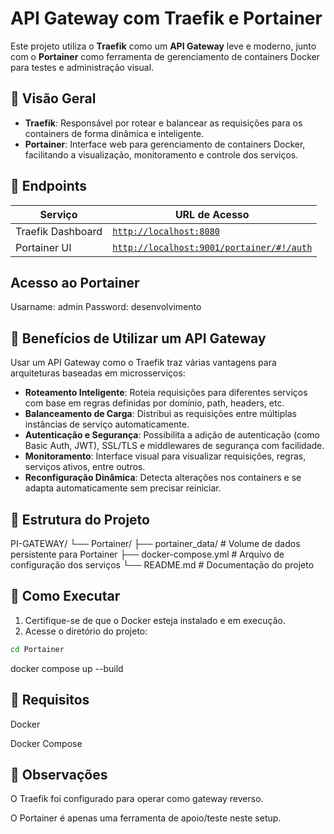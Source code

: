 # API Gateway com Traefik e Portainer

Este projeto utiliza o **Traefik** como um **API Gateway** leve e moderno, junto com o **Portainer** como ferramenta de gerenciamento de containers Docker para testes e administração visual.

## 🔧 Visão Geral

- **Traefik**: Responsável por rotear e balancear as requisições para os containers de forma dinâmica e inteligente.
- **Portainer**: Interface web para gerenciamento de containers Docker, facilitando a visualização, monitoramento e controle dos serviços.

## 📌 Endpoints

| Serviço   | URL de Acesso                  |
|-----------|--------------------------------|
| Traefik Dashboard | [`http://localhost:8080`](http://localhost:8080) |
| Portainer UI      | [`http://localhost:9001/portainer/#!/auth`](http://localhost:9000/portainer/#!/auth) |

## Acesso ao Portainer

Usarname: admin
Password: desenvolvimento

## 🚀 Benefícios de Utilizar um API Gateway

Usar um API Gateway como o Traefik traz várias vantagens para arquiteturas baseadas em microsserviços:

- **Roteamento Inteligente**: Roteia requisições para diferentes serviços com base em regras definidas por domínio, path, headers, etc.
- **Balanceamento de Carga**: Distribui as requisições entre múltiplas instâncias de serviço automaticamente.
- **Autenticação e Segurança**: Possibilita a adição de autenticação (como Basic Auth, JWT), SSL/TLS e middlewares de segurança com facilidade.
- **Monitoramento**: Interface visual para visualizar requisições, regras, serviços ativos, entre outros.
- **Reconfiguração Dinâmica**: Detecta alterações nos containers e se adapta automaticamente sem precisar reiniciar.

## 📂 Estrutura do Projeto

PI-GATEWAY/
└── Portainer/
├── portainer_data/ # Volume de dados persistente para Portainer
├── docker-compose.yml # Arquivo de configuração dos serviços
└── README.md # Documentação do projeto


## 🐳 Como Executar

1. Certifique-se de que o Docker esteja instalado e em execução.
2. Acesse o diretório do projeto:

```bash
cd Portainer
```
docker compose up --build

## 📘 Requisitos
Docker

Docker Compose

## 🧠 Observações
O Traefik foi configurado para operar como gateway reverso.

O Portainer é apenas uma ferramenta de apoio/teste neste setup.
